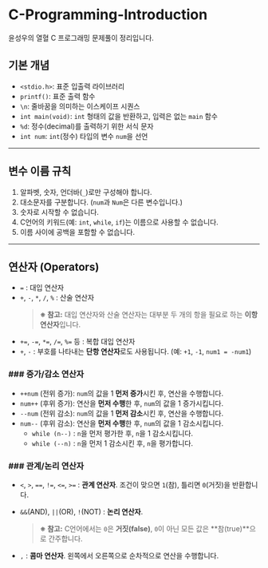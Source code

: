 # C-Programming-Introduction

윤성우의 열혈 C 프로그래밍 문제풀이 정리입니다.

## 기본 개념

-   `<stdio.h>`: 표준 입출력 라이브러리
-   `printf()`: 표준 출력 함수
-   `\n`: 줄바꿈을 의미하는 이스케이프 시퀀스
-   `int main(void)`: `int` 형태의 값을 반환하고, 입력은 없는 `main` 함수
-   `%d`: 정수(decimal)를 출력하기 위한 서식 문자
-   `int num`: `int`(정수) 타입의 변수 `num`을 선언

---

## 변수 이름 규칙

1.  알파벳, 숫자, 언더바(`_`)로만 구성해야 합니다.
2.  대소문자를 구분합니다. (`num`과 `Num`은 다른 변수입니다.)
3.  숫자로 시작할 수 없습니다.
4.  C언어의 키워드(예: `int`, `while`, `if`)는 이름으로 사용할 수 없습니다.
5.  이름 사이에 공백을 포함할 수 없습니다.

---

## 연산자 (Operators)

-   `=` : 대입 연산자
-   `+`, `-`, `*`, `/`, `%` : 산술 연산자
    > **※ 참고:** 대입 연산자와 산술 연산자는 대부분 두 개의 항을 필요로 하는 **이항 연산자**입니다.
-   `+=`, `-=`, `*=`, `/=`, `%=` 등 : 복합 대입 연산자
-   `+`, `-` : 부호를 나타내는 **단항 연산자**로도 사용됩니다. (예: `+1`, `-1`, `num1 = -num1`)

### ### 증가/감소 연산자

-   `++num` (전위 증가): `num`의 값을 1 **먼저 증가**시킨 후, 연산을 수행합니다.
-   `num++` (후위 증가): 연산을 **먼저 수행**한 후, `num`의 값을 1 증가시킵니다.
-   `--num` (전위 감소): `num`의 값을 1 **먼저 감소**시킨 후, 연산을 수행합니다.
-   `num--` (후위 감소): 연산을 **먼저 수행**한 후, `num`의 값을 1 감소시킵니다.
    -   `while (n--)` : `n`을 먼저 평가한 후, `n`을 1 감소시킵니다.
    -   `while (--n)` : `n`을 먼저 1 감소시킨 후, `n`을 평가합니다.

### ### 관계/논리 연산자

-   `<`, `>`, `==`, `!=`, `<=`, `>=` : **관계 연산자**. 조건이 맞으면 `1`(참), 틀리면 `0`(거짓)을 반환합니다.
-   `&&`(AND), `||`(OR), `!`(NOT) : **논리 연산자**.
    > **※ 참고:** C언어에서는 `0`은 **거짓(false)**, `0`이 아닌 모든 값은 **참(true)**으로 간주합니다.

-   `,` : **콤마 연산자**. 왼쪽에서 오른쪽으로 순차적으로 연산을 수행합니다.
